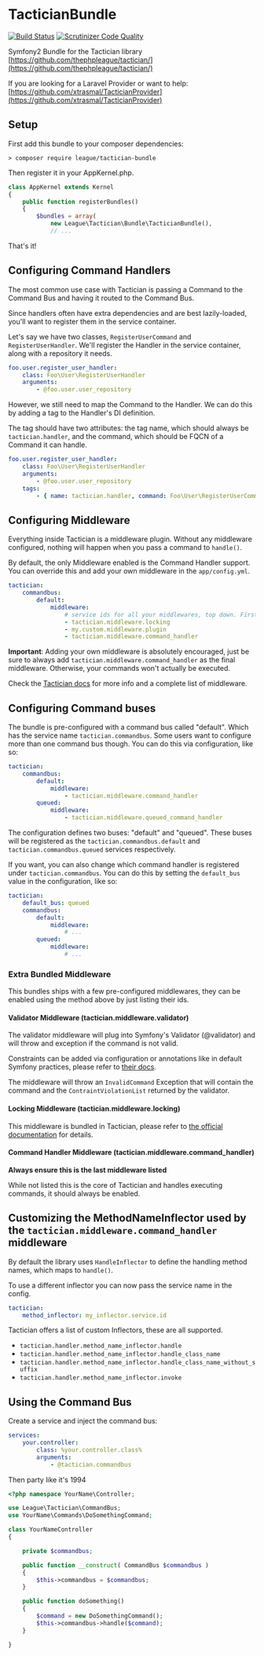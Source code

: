 # TacticianBundle
[![Build Status](https://travis-ci.org/thephpleague/tactician-bundle.svg)](https://travis-ci.org/thephpleague/tactician-bundle)
[![Scrutinizer Code Quality](https://scrutinizer-ci.com/g/thephpleague/tactician-bundle/badges/quality-score.png?b=master)](https://scrutinizer-ci.com/g/thephpleague/tactician-bundle/?branch=master)

Symfony2 Bundle for the Tactician library
[https://github.com/thephpleague/tactician/](https://github.com/thephpleague/tactician/)

If you are looking for a Laravel Provider or want to help: [https://github.com/xtrasmal/TacticianProvider](https://github.com/xtrasmal/TacticianProvider)

## Setup 
First add this bundle to your composer dependencies:

`> composer require league/tactician-bundle`

Then register it in your AppKernel.php.

```php
class AppKernel extends Kernel
{
    public function registerBundles()
    {
        $bundles = array(
            new League\Tactician\Bundle\TacticianBundle(),
            // ...
```

That's it! 

## Configuring Command Handlers
The most common use case with Tactician is passing a Command to the Command Bus and having it routed to the Command Bus.

Since handlers often have extra dependencies and are best lazily-loaded, you'll want to register them in the service container.

Let's say we have two classes, `RegisterUserCommand` and `RegisterUserHandler`. We'll register the Handler in the service container, along with a repository it needs. 

```yaml
foo.user.register_user_handler:
    class: Foo\User\RegisterUserHandler
    arguments:
        - @foo.user.user_repository
```

However, we still need to map the Command to the Handler. We can do this by adding a tag to the Handler's DI definition.

The tag should have two attributes: the tag name, which should always be `tactician.handler`, and the command, which should be FQCN of a Command it can handle.

```yaml
foo.user.register_user_handler:
    class: Foo\User\RegisterUserHandler
    arguments:
        - @foo.user.user_repository
    tags:
        - { name: tactician.handler, command: Foo\User\RegisterUserCommand }
```

## Configuring Middleware
Everything inside Tactician is a middleware plugin. Without any middleware configured, nothing will happen when you pass a command to `handle()`.

By default, the only Middleware enabled is the Command Handler support. You can override this and add your own middleware in the `app/config.yml`.

```yaml
tactician:
    commandbus:
        default:
            middleware:
                # service ids for all your middlewares, top down. First in, first out.
                - tactician.middleware.locking
                - my.custom.middleware.plugin
                - tactician.middleware.command_handler
```

**Important**: Adding your own middleware is absolutely encouraged, just be sure to always add `tactician.middleware.command_handler` as the final middleware. Otherwise, your commands won't actually be executed.

Check the [Tactician docs](http://tactician.thephpleague.com/) for more info and a complete list of middleware.

## Configuring Command buses
The bundle is pre-configured with a command bus called "default". Which has the service name `tactician.commandbus`.
Some users want to configure more than one command bus though. You can do this via configuration, like so:

```yaml
tactician:
    commandbus:
        default:
            middleware:
                - tactician.middleware.command_handler
        queued:
            middleware:
                - tactician.middleware.queued_command_handler
```

The configuration defines two buses: "default" and "queued". These buses will be registered as the
`tactician.commandbus.default` and `tactician.commandbus.queued` services respectively.

If you want, you can also change which command handler is registered under `tactician.commandbus`. You can do this by
setting the `default_bus` value in the configuration, like so:

```yaml
tactician:
    default_bus: queued
    commandbus:
        default:
            middleware:
                # ...
        queued:
            middleware:
                # ...
```

### Extra Bundled Middleware

This bundles ships with a few pre-configured middlewares, they can be enabled using the method above by just listing their ids.

#### Validator Middleware (tactician.middleware.validator)

The validator middleware will plug into Symfony's Validator (@validator) and will throw and exception if the command is not valid.

Constraints can be added via configuration or annotations like in default Symfony practices, please refer to [their docs](http://symfony.com/doc/current/book/validation.html). 

The middleware will throw an `InvalidCommand` Exception that will contain the command and the `ContraintViolationList` returned by the validator.

#### Locking Middleware (tactician.middleware.locking)

This middleware is bundled in Tactician, please refer to [the official documentation](http://tactician.thephpleague.com/plugins/locking-middleware/) for details.

#### Command Handler Middleware (tactician.middleware.command_handler)

**Always ensure this is the last middleware listed**

While not listed this is the core of Tactician and handles executing commands, it should always be enabled.

## Customizing the MethodNameInflector used by the `tactician.middleware.command_handler` middleware

By default the library uses `HandleInflector` to define the handling method names, which maps to `handle()`.

To use a different inflector you can now pass the service name in the config.

```yaml
tactician:
    method_inflector: my_inflector.service.id
```

Tactician offers a list of custom Inflectors, these are all supported.

* `tactician.handler.method_name_inflector.handle`
* `tactician.handler.method_name_inflector.handle_class_name`
* `tactician.handler.method_name_inflector.handle_class_name_without_suffix`
* `tactician.handler.method_name_inflector.invoke`

## Using the Command Bus 
Create a service and inject the command bus:

```yaml
services:
    your.controller:
        class: %your.controller.class%
        arguments:
            - @tactician.commandbus
```

Then party like it's 1994

```php
<?php namespace YourName\Controller;

use League\Tactician\CommandBus;
use YourName\Commands\DoSomethingCommand;

class YourNameController
{

    private $commandbus;

    public function __construct( CommandBus $commandbus )
    {
        $this->commandbus = $commandbus;
    }

    public function doSomething()
    {
        $command = new DoSomethingCommand();
        $this->commandbus->handle($command);
    }

}
```
